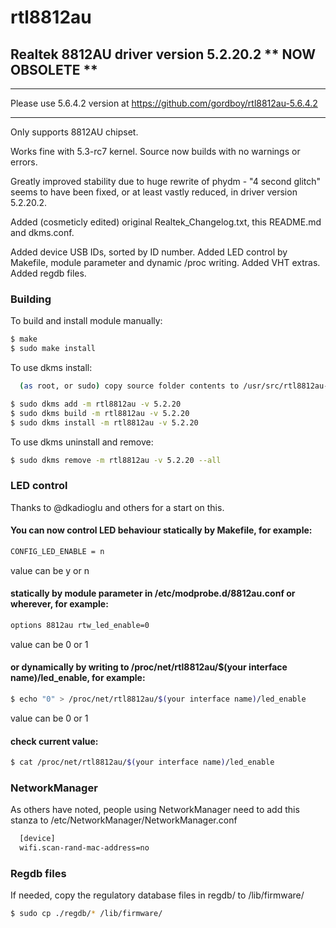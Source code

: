 # rtl8812au

## Realtek 8812AU driver version 5.2.20.2 ** NOW OBSOLETE **

**************************************************************************
Please use 5.6.4.2 version at https://github.com/gordboy/rtl8812au-5.6.4.2
**************************************************************************

Only supports 8812AU chipset.

Works fine with 5.3-rc7 kernel. Source now builds with no warnings or errors.

Greatly improved stability due to huge rewrite of phydm - "4 second glitch" seems to have been fixed, or at least vastly reduced, in driver version 5.2.20.2.

Added (cosmeticly edited) original Realtek_Changelog.txt, this README.md and dkms.conf.

Added device USB IDs, sorted by ID number.
Added LED control by Makefile, module parameter and dynamic /proc writing.
Added VHT extras.
Added regdb files.

### Building

To build and install module manually:
```sh
$ make
$ sudo make install
```

To use dkms install:

```sh
  (as root, or sudo) copy source folder contents to /usr/src/rtl8812au-5.2.20
```

```sh
$ sudo dkms add -m rtl8812au -v 5.2.20
$ sudo dkms build -m rtl8812au -v 5.2.20
$ sudo dkms install -m rtl8812au -v 5.2.20
```

To use dkms uninstall and remove:

```sh
$ sudo dkms remove -m rtl8812au -v 5.2.20 --all
```

### LED control

Thanks to @dkadioglu and others for a start on this.

#### You can now control LED behaviour statically by Makefile, for example:

```sh
CONFIG_LED_ENABLE = n
```
value can be y or n

#### statically by module parameter in /etc/modprobe.d/8812au.conf or wherever, for example:

```sh
options 8812au rtw_led_enable=0
```
value can be 0 or 1

#### or dynamically by writing to /proc/net/rtl8812au/$(your interface name)/led_enable, for example:

```sh
$ echo "0" > /proc/net/rtl8812au/$(your interface name)/led_enable
```
value can be 0 or 1

#### check current value:

```sh
$ cat /proc/net/rtl8812au/$(your interface name)/led_enable
```

### NetworkManager

As others have noted, people using NetworkManager need to add this stanza to /etc/NetworkManager/NetworkManager.conf

```sh
  [device]
  wifi.scan-rand-mac-address=no
```

### Regdb files

If needed, copy the regulatory database files in regdb/ to /lib/firmware/

```sh
$ sudo cp ./regdb/* /lib/firmware/
```
